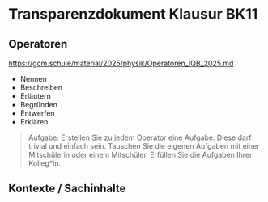 Transparenzdokument Klausur BK11
======================

## Operatoren

https://gcm.schule/material/2025/physik/Operatoren_IQB_2025.md

- Nennen
- Beschreiben
- Erläutern
- Begründen
- Entwerfen
- Erklären

> Aufgabe: Erstellen Sie zu jedem Operator eine Aufgabe. Diese darf trivial und einfach sein. Tauschen Sie die eigenen Aufgaben mit einer Mitschülerin oder einem Mitschüler. Erfüllen Sie die Aufgaben Ihrer Kolleg*in.

## Kontexte / Sachinhalte
